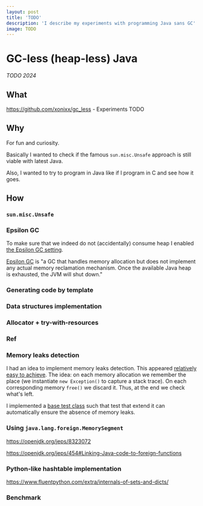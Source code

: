```yaml
---
layout: post
title: 'TODO'
description: 'I describe my experiments with programming Java sans GC'
image: TODO
---
```


# GC-less (heap-less) Java

_TODO 2024_

## What

https://github.com/xonixx/gc_less - Experiments TODO

## Why

For fun and curiosity. 

Basically I wanted to check if the famous `sun.misc.Unsafe` approach is still viable with latest Java. 

Also, I wanted to try to program in Java like if I program in C and see how it goes.

## How
    
### `sun.misc.Unsafe`

### Epsilon GC

To make sure that we indeed do not (accidentally) consume heap I enabled [the Epsilon GC setting](https://github.com/xonixx/gc_less/blob/7c6730eff1ec22c91f66826114de7943416771ad/Makesurefile#L34).

[Epsilon GC](https://openjdk.org/jeps/318) is "a GC that handles memory allocation but does not implement any actual memory reclamation mechanism. Once the available Java heap is exhausted, the JVM will shut down."

### Generating code by template

### Data structures implementation

### Allocator + try-with-resources

### Ref

### Memory leaks detection

I had an idea to implement memory leaks detection. This appeared [relatively easy to achieve](https://github.com/xonixx/gc_less/blob/3615ee7a490cc353ff7eb7c5a12221a94ed49ebb/src/main/java/gc_less/Unsafer.java#L30). The idea: on each memory allocation we remember the place (we instantiate `new Exception()` to capture a stack trace). On each corresponding memory `free()` we discard it.
Thus, at the end we check what's left.

I implemented a [base test class](https://github.com/xonixx/gc_less/blob/3615ee7a490cc353ff7eb7c5a12221a94ed49ebb/src/test/java/gc_less/MemoryTrackingBase.java) such that test that extend it can automatically ensure the absence of memory leaks.
       
### Using `java.lang.foreign.MemorySegment` 

https://openjdk.org/jeps/8323072

https://openjdk.org/jeps/454#Linking-Java-code-to-foreign-functions

### Python-like hashtable implementation

https://www.fluentpython.com/extra/internals-of-sets-and-dicts/

### Benchmark


